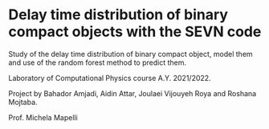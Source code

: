 # Delay time distribution of binary compact objects with the SEVN code

Study of the delay time distribution of binary compact object, model them and use of the random forest method to predict them.

Laboratory of Computational Physics course A.Y. 2021/2022.

Project by Bahador Amjadi, Aidin Attar, Joulaei Vijouyeh Roya and Roshana Mojtaba.

Prof. Michela Mapelli
